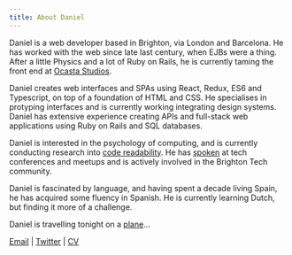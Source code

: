 ```yaml
---
title: About Daniel
---
```

Daniel is a web developer based in Brighton, via London and Barcelona. He has worked with the web since late last century, when EJBs were a thing. After a little Physics and a lot of Ruby on Rails, he is currently taming the front end at [Ocasta Studios](https://ocasta.com/).

Daniel creates web interfaces and SPAs using React, Redux, ES6 and Typescript, on top of a foundation of HTML and CSS. He specialises in protyping interfaces and is currently working integrating design systems. Daniel has extensive experience creating APIs and full-stack web applications using Ruby on Rails and SQL databases.

Daniel is interested in the psychology of computing, and is currently conducting research into [code readability](/readability). He has [spoken](/talks) at tech conferences and meetups and is actively involved in the Brighton Tech community.

Daniel is fascinated by language, and having spent a decade living Spain, he has acquired some fluency in Spanish. He is currently learning Dutch, but finding it more of a challenge.

Daniel is travelling tonight on a [plane](https://www.youtube.com/watch?v=0f0TMfQNRk8)...

[Email](mailto:daniel@vanberzon.com) | [Twitter](https://twitter.com/dvberzon) | [CV](/cv2019.pdf)